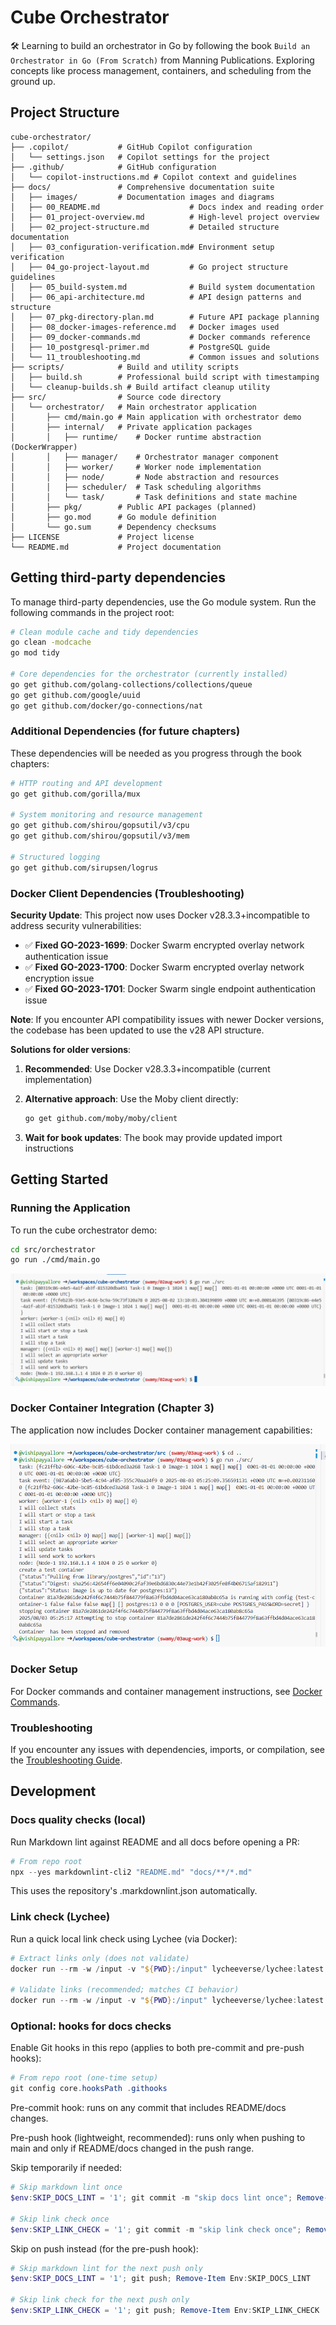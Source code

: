 # Cube Orchestrator

🛠️ Learning to build an orchestrator in Go by following the book `Build an Orchestrator in Go (From Scratch)` from Manning Publications. Exploring concepts like process management, containers, and scheduling from the ground up.

## Project Structure

```text
cube-orchestrator/
├── .copilot/           # GitHub Copilot configuration
│   └── settings.json   # Copilot settings for the project
├── .github/            # GitHub configuration
│   └── copilot-instructions.md # Copilot context and guidelines
├── docs/               # Comprehensive documentation suite
│   ├── images/         # Documentation images and diagrams
│   ├── 00_README.md                    # Docs index and reading order
│   ├── 01_project-overview.md          # High-level project overview
│   ├── 02_project-structure.md         # Detailed structure documentation
│   ├── 03_configuration-verification.md# Environment setup verification
│   ├── 04_go-project-layout.md         # Go project structure guidelines
│   ├── 05_build-system.md              # Build system documentation
│   ├── 06_api-architecture.md          # API design patterns and structure
│   ├── 07_pkg-directory-plan.md        # Future API package planning
│   ├── 08_docker-images-reference.md   # Docker images used
│   ├── 09_docker-commands.md           # Docker commands reference
│   ├── 10_postgresql-primer.md         # PostgreSQL guide
│   └── 11_troubleshooting.md           # Common issues and solutions
├── scripts/            # Build and utility scripts
│   ├── build.sh        # Professional build script with timestamping
│   └── cleanup-builds.sh # Build artifact cleanup utility
├── src/                # Source code directory
│   └── orchestrator/   # Main orchestrator application
│       ├── cmd/main.go # Main application with orchestrator demo
│       ├── internal/   # Private application packages
│       │   ├── runtime/    # Docker runtime abstraction (DockerWrapper)
│       │   ├── manager/    # Orchestrator manager component
│       │   ├── worker/     # Worker node implementation
│       │   ├── node/       # Node abstraction and resources
│       │   ├── scheduler/  # Task scheduling algorithms
│       │   └── task/       # Task definitions and state machine
│       ├── pkg/        # Public API packages (planned)
│       ├── go.mod      # Go module definition
│       └── go.sum      # Dependency checksums
├── LICENSE             # Project license
└── README.md           # Project documentation
```

## Getting third-party dependencies

To manage third-party dependencies, use the Go module system. Run the following commands in the project root:

```bash
# Clean module cache and tidy dependencies
go clean -modcache
go mod tidy

# Core dependencies for the orchestrator (currently installed)
go get github.com/golang-collections/collections/queue
go get github.com/google/uuid
go get github.com/docker/go-connections/nat
```

### Additional Dependencies (for future chapters)

These dependencies will be needed as you progress through the book chapters:

```bash
# HTTP routing and API development
go get github.com/gorilla/mux

# System monitoring and resource management
go get github.com/shirou/gopsutil/v3/cpu
go get github.com/shirou/gopsutil/v3/mem

# Structured logging
go get github.com/sirupsen/logrus
```

### Docker Client Dependencies (Troubleshooting)

**Security Update**: This project now uses Docker v28.3.3+incompatible to address security vulnerabilities:

- ✅ **Fixed GO-2023-1699**: Docker Swarm encrypted overlay network authentication issue
- ✅ **Fixed GO-2023-1700**: Docker Swarm encrypted overlay network encryption issue  
- ✅ **Fixed GO-2023-1701**: Docker Swarm single endpoint authentication issue

**Note**: If you encounter API compatibility issues with newer Docker versions, the codebase has been updated to use the v28 API structure.

**Solutions for older versions**:

1. **Recommended**: Use Docker v28.3.3+incompatible (current implementation)
2. **Alternative approach**: Use the Moby client directly:

   ```bash
   go get github.com/moby/moby/client
   ```

3. **Wait for book updates**: The book may provide updated import instructions

## Getting Started

### Running the Application

To run the cube orchestrator demo:

```bash
cd src/orchestrator
go run ./cmd/main.go
```

![Cube Orchestrator Demo Output](docs/images/After_Ch_2.PNG)

### Docker Container Integration (Chapter 3)

The application now includes Docker container management capabilities:

![Chapter 3 - Docker Integration](docs/images/After_Ch_3.PNG)

### Docker Setup

For Docker commands and container management instructions, see [Docker Commands](docs/09_docker-commands.md).

### Troubleshooting

If you encounter any issues with dependencies, imports, or compilation, see the [Troubleshooting Guide](docs/11_troubleshooting.md).

## Development

### Docs quality checks (local)

Run Markdown lint against README and all docs before opening a PR:

```powershell
# From repo root
npx --yes markdownlint-cli2 "README.md" "docs/**/*.md"
```

This uses the repository's .markdownlint.json automatically.

### Link check (Lychee)

Run a quick local link check using Lychee (via Docker):

```powershell
# Extract links only (does not validate)
docker run --rm -w /input -v "${PWD}:/input" lycheeverse/lychee:latest --config lychee.toml --no-progress --dump README.md docs/**/*.md

# Validate links (recommended; matches CI behavior)
docker run --rm -w /input -v "${PWD}:/input" lycheeverse/lychee:latest --config lychee.toml --no-progress README.md docs/**/*.md
```

### Optional: hooks for docs checks

Enable Git hooks in this repo (applies to both pre-commit and pre-push hooks):

```powershell
# From repo root (one-time setup)
git config core.hooksPath .githooks
```

Pre-commit hook: runs on any commit that includes README/docs changes.

Pre-push hook (lightweight, recommended): runs only when pushing to main and only if README/docs changed in the push range.

Skip temporarily if needed:

```powershell
# Skip markdown lint once
$env:SKIP_DOCS_LINT = '1'; git commit -m "skip docs lint once"; Remove-Item Env:SKIP_DOCS_LINT

# Skip link check once
$env:SKIP_LINK_CHECK = '1'; git commit -m "skip link check once"; Remove-Item Env:SKIP_LINK_CHECK
```

Skip on push instead (for the pre-push hook):

```powershell
# Skip markdown lint for the next push only
$env:SKIP_DOCS_LINT = '1'; git push; Remove-Item Env:SKIP_DOCS_LINT

# Skip link check for the next push only
$env:SKIP_LINK_CHECK = '1'; git push; Remove-Item Env:SKIP_LINK_CHECK
```
